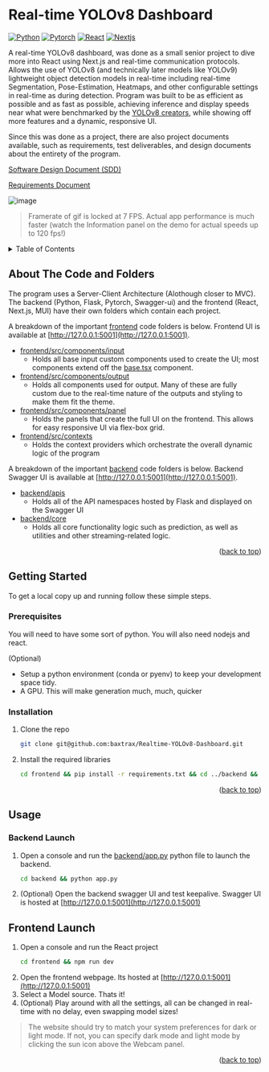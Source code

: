 # Real-time YOLOv8 Dashboard



[![Python][Python-badge]][Python-url]
[![Pytorch][Pytorch-badge]][Pytorch-url]
[![React][React-badge]][React-url]
[![Nextjs][Nextjs-badge]][Nextjs-url]

A real-time YOLOv8 dashboard, was done as a small senior project to dive more into React using Next.js and real-time communication protocols. Allows the use of YOLOv8 (and technically later models like YOLOv9) lightweight object detection models in real-time including real-time Segmentation, Pose-Estimation, Heatmaps, and other configurable settings in real-time as during detection. Program was built to be as efficient as possible and as fast as possible, achieving inference and display speeds near what were benchmarked by the [YOLOv8 creators](https://www.ultralytics.com/), while showing off more features and a dynamic, responsive UI.

Since this was done as a project, there are also project documents available, such as requirements, test deliverables, and design documents about the entirety of the program.

[Software Design Document (SDD)](docs/Requirements.pdf)

[Requirements Document](docs/Software_Design_Document.pdf)

![image](docs/demo.gif)
> Framerate of gif is locked at 7 FPS. Actual app performance is much faster (watch the Information panel on the demo for actual speeds up to 120 fps!)
<!-- TABLE OF CONTENTS -->
<details>
  <summary>Table of Contents</summary>
  <ol>
    <li>
      <a href="#about-the-code-and-folders">About The Code and Folders</a>
    </li>
    <li>
      <a href="#getting-started">Getting Started</a>
      <ul>
        <li><a href="#prerequisites">Prerequisites</a></li>
        <li><a href="#installation">Installation</a></li>
      </ul>
    </li>
    <li>
      <a href="#usage">Usage</a>
      <ul>
        <li><a href="#backend-launch">Backend Launch</a></li>
        <li><a href="#frontend-launch">Frontend Launch</a></li>
      </ul>
    </li>
  </ol>
</details>

<!-- Improved compatibility of back-to-top link: See: https://github.com/othneildrew/Best-README-Template/pull/73 -->
<a name="readme-top"></a>

<!-- ABOUT THE CODE-->
## About The Code and Folders

The program uses a Server-Client Architecture (Alothough closer to MVC). The backend (Python, Flask, Pytorch, Swagger-ui) and the frontend (React, Next.js, MUI) have their own folders which contain each project.

A breakdown of the important [frontend](frontend) code folders is below. Frontend UI is available at [http://127.0.0.1:5001](http://127.0.0.1:5001).
* [frontend/src/components/input](frontend/src/components/input)
  * Holds all base input custom components used to create the UI; most components extend off the [base.tsx](frontend/src/components/input/base.tsx) component.
* [frontend/src/components/output](frontend/src/components/output)
  * Holds all components used for output. Many of these are fully custom due to the real-time nature of the outputs and styling to make them fit the theme.
* [frontend/src/components/panel](frontend/src/components/panel)
  * Holds the panels that create the full UI on the frontend. This allows for easy responsive UI via flex-box grid.
* [frontend/src/contexts](frontend/src/contexts)
  * Holds the context providers which orchestrate the overall dynamic logic of the program

A breakdown of the important [backend](backend) code folders is below. Backend Swagger UI is available at [http://127.0.0.1:5001](http://127.0.0.1:5001).
* [backend/apis](backend/apis)
  * Holds all of the API namespaces hosted by Flask and displayed on the Swagger UI
* [backend/core](backend/core)
  * Holds all core functionality logic such as prediction, as well as utilities and other streaming-related logic.

<p align="right">(<a href="#readme-top">back to top</a>)</p>

<!-- GETTING STARTED -->
## Getting Started
To get a local copy up and running follow these simple steps.

### Prerequisites

You will need to have some sort of python. You will also need nodejs and react.

(Optional)
* Setup a python environment (conda or pyenv) to keep your development space tidy.
* A GPU. This will make generation much, much, quicker

### Installation

1. Clone the repo
   ```bash
   git clone git@github.com:baxtrax/Realtime-YOLOv8-Dashboard.git
   ```
2. Install the required libraries
   ```bash
   cd frontend && pip install -r requirements.txt && cd ../backend && npm install
   ```
<p align="right">(<a href="#readme-top">back to top</a>)</p>

<!-- USAGE EXAMPLES -->
## Usage
### Backend Launch
1. Open a console and run the [backend/app.py](backend/app.py) python file to launch the backend.
   ```bash
   cd backend && python app.py
   ```
2. (Optional) Open the backend swagger UI and test keepalive. Swagger UI is hosted at [http://127.0.0.1:5001](http://127.0.0.1:5001)

## Frontend Launch
1. Open a console and run the React project
   ```bash
   cd frontend && npm run dev
   ```
2. Open the frontend webpage. Its hosted at [http://127.0.0.1:5001](http://127.0.0.1:5001)
3. Select a Model source. Thats it!
4. (Optional) Play around with all the settings, all can be changed in real-time with no delay, even swapping model sizes!
> The website should try to match your system preferences for dark or light mode. If not, you can specify dark mode and light mode by clicking the sun icon above the Webcam panel.
<p align="right">(<a href="#readme-top">back to top</a>)</p>


<!-- MARKDOWN LINKS & IMAGES -->
<!-- https://www.markdownguide.org/basic-syntax/#reference-style-links -->
[Python-badge]: https://img.shields.io/badge/Python-3776AB.svg?style=for-the-badge&logo=python&logoColor=FFD343
[Python-url]: https://www.python.org/
[Pytorch-badge]: https://img.shields.io/badge/Pytorch-EE4C2C.svg?style=for-the-badge&logo=pytorch&logoColor=white
[Pytorch-url]: https://pytorch.org/
[React-badge]: https://shields.io/badge/react-black?logo=react&style=for-the-badge
[React-url]: https://react.dev/
[Nextjs-badge]: https://img.shields.io/badge/next.js-000000?style=for-the-badge&logo=nextdotjs&logoColor=white
[Nextjs-url]: https://nextjs.org/
